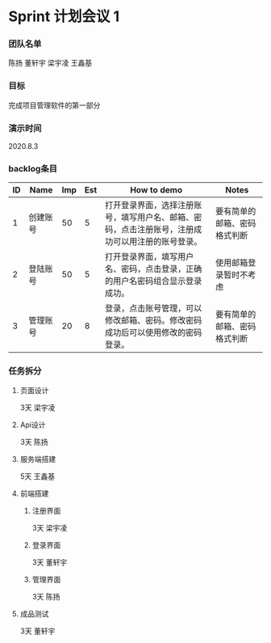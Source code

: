 # Sprint 计划会议 1

### 团队名单

陈扬 董轩宇 梁宇凌 王鑫基

### 目标

完成项目管理软件的第一部分

### 演示时间

2020.8.3

### backlog条目

| ID   | Name     | Imp  | Est  | How to demo                                                  | Notes                        |
| ---- | -------- | ---- | ---- | ------------------------------------------------------------ | ---------------------------- |
| 1    | 创建账号 | 50   | 5    | 打开登录界面，选择注册账号，填写用户名、邮箱、密码，点击注册账号，注册成功可以用注册的账号登录。 | 要有简单的邮箱、密码格式判断 |
| 2    | 登陆账号 | 50   | 5    | 打开登录界面，填写用户名、密码，点击登录，正确的用户名密码组合显示登录成功。 | 使用邮箱登录暂时不考虑       |
| 3    | 管理账号 | 20   | 8    | 登录，点击账号管理，可以修改邮箱、密码。修改密码成功后可以使用修改的密码登录。 | 要有简单的邮箱、密码格式判断 |

### 任务拆分

1. 页面设计

   3天 梁宇凌

2. Api设计

   3天 陈扬

3. 服务端搭建

   5天 王鑫基

4. 前端搭建

   1. 注册界面

      3天 梁宇凌

   2. 登录界面

      3天 董轩宇

   3. 管理界面

      3天 陈扬

5. 成品测试

   3天 董轩宇